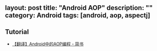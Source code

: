 layout: post
title: "Android AOP"
description: ""
category: Android
tags: [android, aop, aspectj]
---

## Tutorial

- [【翻译】Android中的AOP编程 - 简书](http://www.jianshu.com/p/0fa8073fd144)
